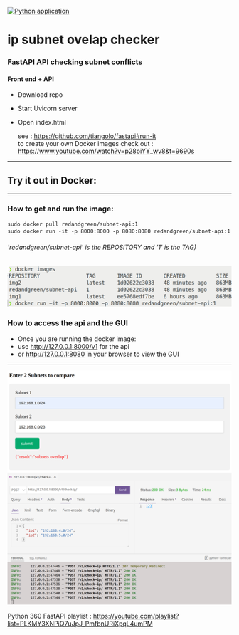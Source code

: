 [![Python application](https://github.com/RGGH/ip_checker/actions/workflows/python-app.yml/badge.svg)](https://github.com/RGGH/ip_checker/actions/workflows/python-app.yml)
<br>
# ip subnet ovelap checker
### FastAPI API checking subnet conflicts
#### Front end + API

* Download repo
* Start Uvicorn server
* Open index.html
  
  see : https://github.com/tiangolo/fastapi#run-it<br>
  to create your own Docker images check out : https://www.youtube.com/watch?v=p28piYY_wv8&t=9690s
---
## Try it out in Docker:
---
### How to get and run the image:
    sudo docker pull redandgreen/subnet-api:1
    sudo docker run -it -p 8000:8000 -p 8080:8080 redandgreen/subnet-api:1
###### 'redandgreen/subnet-api' is the REPOSITORY and '1' is the TAG)
![img](https://github.com/RGGH/ip_checker/blob/main/misc/docker_run.png) 
---
### How to access the api and the GUI
* Once you are running the docker image: 
* use http://127.0.0.1:8000/v1 for the api
* or http://127.0.0.1:8080 in your browser to view the GUI 
---
![img1](https://github.com/RGGH/ip_checker/blob/main/misc/ssx.png)
![img](https://github.com/RGGH/ip_checker/blob/main/misc/screenshot.png)

Python 360 FastAPI playlist :  https://youtube.com/playlist?list=PLKMY3XNPiQ7uJpJ_PmfbnURiXpqL4umPM
